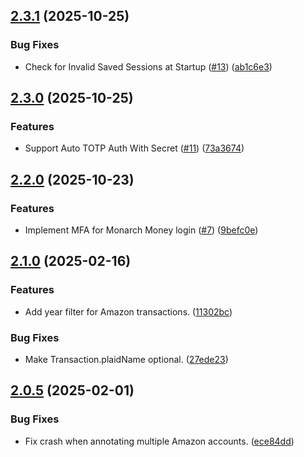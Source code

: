 ## [2.3.1](https://github.com/elsell/monarch-money-amazon-connector/compare/v2.3.0...v2.3.1) (2025-10-25)


### Bug Fixes

* Check for Invalid Saved Sessions at Startup ([#13](https://github.com/elsell/monarch-money-amazon-connector/issues/13)) ([ab1c6e3](https://github.com/elsell/monarch-money-amazon-connector/commit/ab1c6e35423db717aa60b71d7e6d1274ba9139e0))

## [2.3.0](https://github.com/elsell/monarch-money-amazon-connector/compare/v2.2.0...v2.3.0) (2025-10-25)


### Features

* Support Auto TOTP Auth With Secret ([#11](https://github.com/elsell/monarch-money-amazon-connector/issues/11)) ([73a3674](https://github.com/elsell/monarch-money-amazon-connector/commit/73a3674e9fc0f412ece7863c1ddd4e30af433cf7))

## [2.2.0](https://github.com/elsell/monarch-money-amazon-connector/compare/v2.1.0...v2.2.0) (2025-10-23)


### Features

* Implement MFA for Monarch Money login ([#7](https://github.com/elsell/monarch-money-amazon-connector/issues/7)) ([9befc0e](https://github.com/elsell/monarch-money-amazon-connector/commit/9befc0e88445cface608bb5a368eb41e06ed070f))

## [2.1.0](https://github.com/elsell/monarch-money-amazon-connector/compare/v2.0.5...v2.1.0) (2025-02-16)


### Features

* Add year filter for Amazon transactions. ([11302bc](https://github.com/elsell/monarch-money-amazon-connector/commit/11302bc52f8524bd31a3cd2051d202947dcf279d))


### Bug Fixes

* Make Transaction.plaidName optional. ([27ede23](https://github.com/elsell/monarch-money-amazon-connector/commit/27ede232ab8c69e44930dc26ad23b740660f5826))

## [2.0.5](https://github.com/elsell/monarch-money-amazon-connector/compare/v2.0.4...v2.0.5) (2025-02-01)


### Bug Fixes

* Fix crash when annotating multiple Amazon accounts. ([ece84dd](https://github.com/elsell/monarch-money-amazon-connector/commit/ece84dd12b458296e8c10c2d9a914e8e63e966e2))

